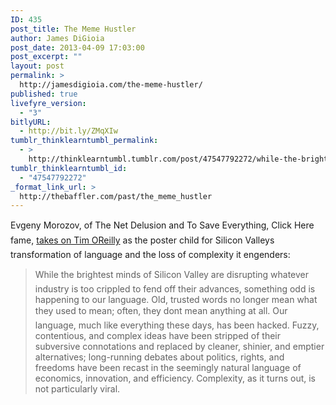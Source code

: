 ```yaml
---
ID: 435
post_title: The Meme Hustler
author: James DiGioia
post_date: 2013-04-09 17:03:00
post_excerpt: ""
layout: post
permalink: >
  http://jamesdigioia.com/the-meme-hustler/
published: true
livefyre_version:
  - "3"
bitlyURL:
  - http://bit.ly/ZMqXIw
tumblr_thinklearntumbl_permalink:
  - >
    http://thinklearntumbl.tumblr.com/post/47547792272/while-the-brightest-minds-of-silicon-valley-are
tumblr_thinklearntumbl_id:
  - "47547792272"
_format_link_url: >
  http://thebaffler.com/past/the_meme_hustler
---
```

Evgeny Morozov, of The Net Delusion and To Save Everything, Click Here fame, [takes on Tim OReilly][1] as the poster child for Silicon Valleys transformation of language and the loss of complexity it engenders:

> While the brightest minds of Silicon Valley are disrupting whatever industry is too crippled to fend off their advances, something odd is happening to our language. Old, trusted words no longer mean what they used to mean; often, they dont mean anything at all. Our language, much like everything these days, has been hacked. Fuzzy, contentious, and complex ideas have been stripped of their subversive connotations and replaced by cleaner, shinier, and emptier alternatives; long-running debates about politics, rights, and freedoms have been recast in the seemingly natural language of economics, innovation, and efficiency. Complexity, as it turns out, is not particularly viral.

 [1]: http://thebaffler.com/past/the_meme_hustler "The Meme Hustler"